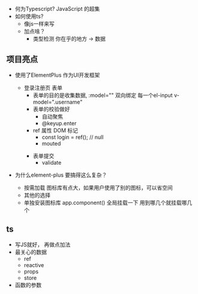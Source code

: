- 何为Typescript?
    JavaScript 的超集
- 如何使用ts?
    - 像js一样来写
    - 加点啥？
        - 类型检测
            你在乎的地方 -> 数据  


## 项目亮点
- 使用了ElementPlus 作为UI开发框架
    - 登录注册页 表单
        - 表单的目的是收集数据, :model="" 双向绑定
            每一个el-input v-model=".username"  
        - 表单的校验做好
            - 自动聚焦
            - @keyup.enter 
        - ref 属性 DOM 标记
            - const login = ref();  // null
            - mouted <form ref="login">
        - 表单提交
            - validate  

- 为什么element-plus 要搞得这么复杂？
    - 按需加载
        图标库有点大，如果用户使用了别的图标，可以省空间
    -  其他的选择
    -  单独安装图标库
       app.component()  全局挂载一下 用到哪几个就挂载哪几个

## ts 
- 写JS就好， 再做点加法
- 最关心的数据
    - ref
    - reactive
    - props
    - store
- 函数的参数